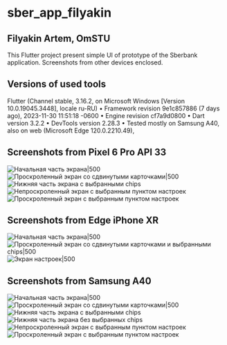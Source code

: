 # sber_app_filyakin

## Filyakin Artem, OmSTU

This Flutter project present simple UI of prototype of the Sberbank application. Screenshots from other devices enclosed.

## Versions of used tools

Flutter (Channel stable, 3.16.2, on Microsoft Windows [Version 10.0.19045.3448], locale ru-RU)
    • Framework revision 9e1c857886 (7 days ago), 2023-11-30 11:51:18 -0600
    • Engine revision cf7a9d0800
    • Dart version 3.2.2
    • DevTools version 2.28.3
    • Tested mostly on Samsung A40, also on web (Microsoft Edge 120.0.2210.49),

## Screenshots from Pixel 6 Pro API 33
![Начальная часть экрана|500](Pixel6Screenshot1.png)
![Проскроленный экран со сдвинутыми карточками|500](Pixel6Screenshot2.png)
![Нижняя часть экрана с выбранными chips](Pixel6Screenshot3.png)
![Непроскроленный экран с выбранным пунктом настроек](Pixel6Screenshot5.png)
![Проскроленный экран с выбранным пунктом настроек](Pixel6Screenshot4.png)

## Screenshots from Edge iPhone XR
![Начальная часть экрана|500](EdgeScreenshot1.png)
![Проскроленный экран со сдвинутыми карточками и выбранными chips|500](EdgeScreenshot2.png)
![Экран настроек|500](EdgeScreenshot3.png)

## Screenshots from Samsung A40
![Начальная часть экрана|500](A40Screenshot1.jpg)
![Проскроленный экран со сдвинутыми карточками|500](A40Screenshot2.jpg)
![Нижняя часть экрана с выбранными chips](A40Screenshot3.jpg)
![Нижняя часть экрана без выбранных chips](A40Screenshot4.jpg)
![Непроскроленный экран с выбранным пунктом настроек](A40Screenshot5.jpg)
![Проскроленный экран с выбранным пунктом настроек](A40Screenshot6.jpg)
